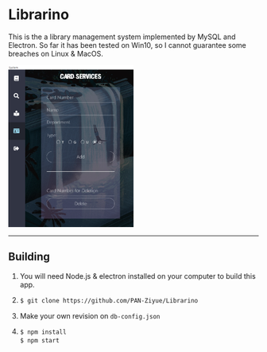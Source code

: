 # Librarino

This is the a library management system implemented by MySQL and Electron. So far it has been tested on Win10, so I cannot guarantee some breaches on Linux & MacOS.

<img src="https://github.com/PAN-Ziyue/Librarino/blob/master/assets/img/readme-img.png" width="50%" height="50%">

---



## Building

1. You will need Node.js & electron installed on your computer to build this app.

2. ```bash
   $ git clone https://github.com/PAN-Ziyue/Librarino
   ```

3. Make your own revision on `db-config.json`

4. ```bash
   $ npm install
   $ npm start
   ```
